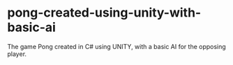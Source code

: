 # pong-created-using-unity-with-basic-ai
The game Pong created in C# using UNITY, with a basic AI for the opposing player. 
